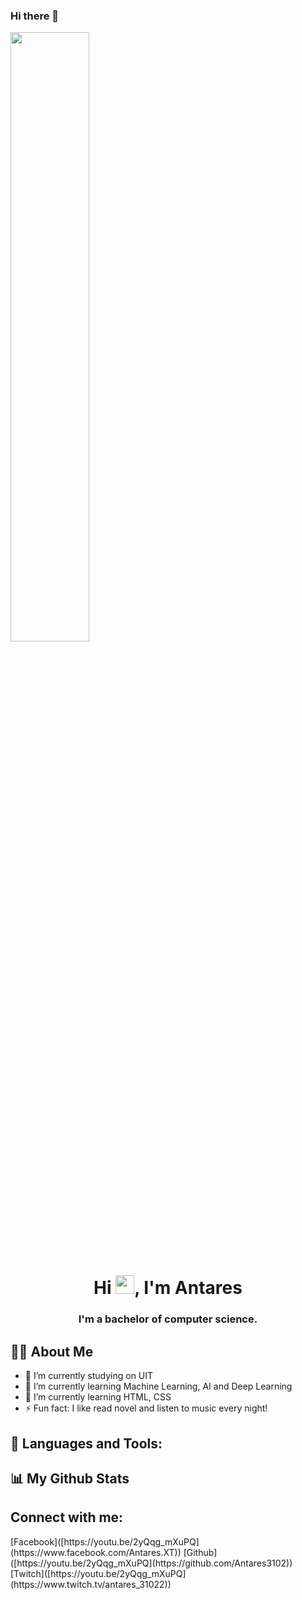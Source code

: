 ### Hi there 👋
<a href="#"><img width="50%" height="auto" src="https://img.freepik.com/premium-vector/gundam-barbatos_54889-221.jpg"/></a>
<h1 align="center">Hi <img src="https://raw.githubusercontent.com/MartinHeinz/MartinHeinz/master/wave.gif" width="30px">, I'm Antares</h1>
<h3 align="center">I'm a bachelor of computer science.</h3>

## 🙋‍♂️ About Me
- 🔭 I’m currently studying on UIT
- 🌱 I’m currently learning Machine Learning, AI and Deep Learning
- 🚀 I’m currently learning HTML, CSS
- ⚡ Fun fact: I like read novel and listen to music every night!


## 🚀 Languages and Tools:



## 📊 My Github Stats


## Connect with me:
<p align="left">
[Facebook]([https://youtu.be/2yQqg_mXuPQ](https://www.facebook.com/Antares.XT))
[Github]([https://youtu.be/2yQqg_mXuPQ](https://github.com/Antares3102))
[Twitch]([https://youtu.be/2yQqg_mXuPQ](https://www.twitch.tv/antares_31022))


</p>

